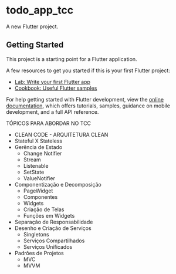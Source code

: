 # todo_app_tcc

A new Flutter project.

## Getting Started

This project is a starting point for a Flutter application.

A few resources to get you started if this is your first Flutter project:

- [Lab: Write your first Flutter app](https://docs.flutter.dev/get-started/codelab)
- [Cookbook: Useful Flutter samples](https://docs.flutter.dev/cookbook)

For help getting started with Flutter development, view the
[online documentation](https://docs.flutter.dev/), which offers tutorials,
samples, guidance on mobile development, and a full API reference.







TÓPICOS PARA ABORDAR NO TCC

- CLEAN CODE - ARQUITETURA CLEAN
- Stateful X Stateless
- Gerência de Estado
    - Change Notifier
    - Stream
    - Listenable
    - SetState
    - ValueNotifier
- Componentização e Decomposição
    - PageWidget
    - Componentes
    - Widgets
    - Criação de Telas
    - Funções em Widgets
- Separação de Responsabilidade
- Desenho e Criação de Serviços
    - Singletons
    - Serviços Compartilhados
    - Serviços Unificados
- Padrões de Projetos
    - MVC
    - MVVM